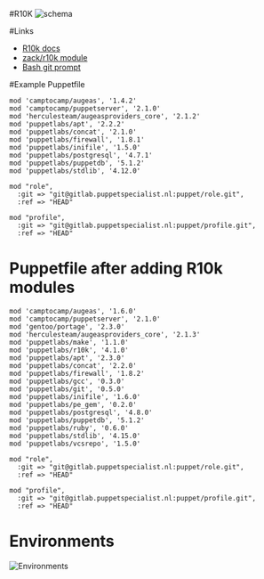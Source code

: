 #R10K
![schema](images/R10kDeployments3.png)

#Links
* [R10k docs](https://github.com/puppetlabs/r10k/blob/master/doc/puppetfile.mkd)
* [zack/r10k module](https://forge.puppet.com/zack/r10k)
* [Bash git prompt](https://github.com/magicmonty/bash-git-prompt)

#Example Puppetfile
```
mod 'camptocamp/augeas', '1.4.2'
mod 'camptocamp/puppetserver', '2.1.0'
mod 'herculesteam/augeasproviders_core', '2.1.2'
mod 'puppetlabs/apt', '2.2.2'
mod 'puppetlabs/concat', '2.1.0'
mod 'puppetlabs/firewall', '1.8.1'
mod 'puppetlabs/inifile', '1.5.0'
mod 'puppetlabs/postgresql', '4.7.1'
mod 'puppetlabs/puppetdb', '5.1.2'
mod 'puppetlabs/stdlib', '4.12.0'

mod "role",
  :git => "git@gitlab.puppetspecialist.nl:puppet/role.git",
  :ref => "HEAD"

mod "profile",
  :git => "git@gitlab.puppetspecialist.nl:puppet/profile.git",
  :ref => "HEAD"
```
# Puppetfile after adding R10k modules
```
mod 'camptocamp/augeas', '1.6.0'
mod 'camptocamp/puppetserver', '2.1.0'
mod 'gentoo/portage', '2.3.0'
mod 'herculesteam/augeasproviders_core', '2.1.3'
mod 'puppetlabs/make', '1.1.0'
mod 'puppetlabs/r10k', '4.1.0'
mod 'puppetlabs/apt', '2.3.0'
mod 'puppetlabs/concat', '2.2.0'
mod 'puppetlabs/firewall', '1.8.2'
mod 'puppetlabs/gcc', '0.3.0'
mod 'puppetlabs/git', '0.5.0'
mod 'puppetlabs/inifile', '1.6.0'
mod 'puppetlabs/pe_gem', '0.2.0'
mod 'puppetlabs/postgresql', '4.8.0'
mod 'puppetlabs/puppetdb', '5.1.2'
mod 'puppetlabs/ruby', '0.6.0'
mod 'puppetlabs/stdlib', '4.15.0'
mod 'puppetlabs/vcsrepo', '1.5.0'

mod "role",
  :git => "git@gitlab.puppetspecialist.nl:puppet/role.git",
  :ref => "HEAD"

mod "profile",
  :git => "git@gitlab.puppetspecialist.nl:puppet/profile.git",
  :ref => "HEAD"
```
# Environments
![Environments](images/environments2.png)
